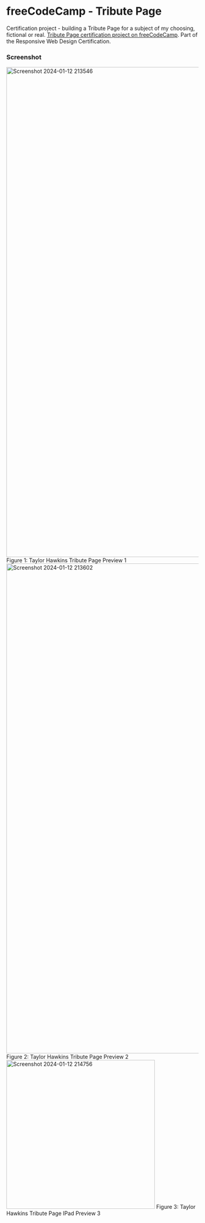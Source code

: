 # freeCodeCamp - Tribute Page

Certification project - building a Tribute Page for a subject of my choosing, fictional or real.
[Tribute Page certification project on freeCodeCamp](https://www.freecodecamp.org/learn/2022/responsive-web-design/build-a-tribute-page-project/build-a-tribute-page). Part of the Responsive Web Design Certification.

### Screenshot

<img width="1280" alt="Screenshot 2024-01-12 213546" src="https://github.com/gab-holik/freeCodeCamp---Tribute-Page/assets/97192580/8de005a3-4d3a-41c1-9a47-afe4d661bb8c">
Figure 1: Taylor Hawkins Tribute Page Preview 1

<img width="1280" alt="Screenshot 2024-01-12 213602" src="https://github.com/gab-holik/freeCodeCamp---Tribute-Page/assets/97192580/b9464b59-36a5-46f6-a16b-3ce788160613">
Figure 2: Taylor Hawkins Tribute Page Preview 2


<img width="389" alt="Screenshot 2024-01-12 214756" src="https://github.com/gab-holik/freeCodeCamp---Tribute-Page/assets/97192580/2af54620-efba-4658-8798-40376162f84d">
Figure 3: Taylor Hawkins Tribute Page IPad Preview 3



